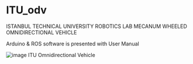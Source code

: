 # ITU_odv
ISTANBUL TECHNICAL UNIVERSITY ROBOTICS LAB MECANUM WHEELED OMNIDIRECTIONAL VEHICLE

Arduino & ROS software is presented with User Manual

![image](https://user-images.githubusercontent.com/32429841/153565304-0d738b46-8ccd-427a-b6a8-6367b4c2e587.png)
ITU Omnidirectional Vehicle
